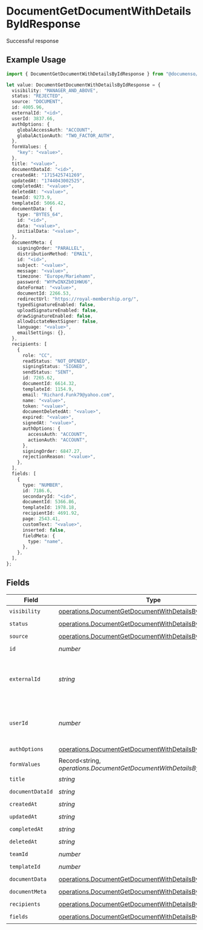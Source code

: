 # DocumentGetDocumentWithDetailsByIdResponse

Successful response

## Example Usage

```typescript
import { DocumentGetDocumentWithDetailsByIdResponse } from "@documenso/sdk-typescript/models/operations";

let value: DocumentGetDocumentWithDetailsByIdResponse = {
  visibility: "MANAGER_AND_ABOVE",
  status: "REJECTED",
  source: "DOCUMENT",
  id: 4005.96,
  externalId: "<id>",
  userId: 3837.66,
  authOptions: {
    globalAccessAuth: "ACCOUNT",
    globalActionAuth: "TWO_FACTOR_AUTH",
  },
  formValues: {
    "key": "<value>",
  },
  title: "<value>",
  documentDataId: "<id>",
  createdAt: "1715425741269",
  updatedAt: "1744043002525",
  completedAt: "<value>",
  deletedAt: "<value>",
  teamId: 9273.9,
  templateId: 5066.42,
  documentData: {
    type: "BYTES_64",
    id: "<id>",
    data: "<value>",
    initialData: "<value>",
  },
  documentMeta: {
    signingOrder: "PARALLEL",
    distributionMethod: "EMAIL",
    id: "<id>",
    subject: "<value>",
    message: "<value>",
    timezone: "Europe/Mariehamn",
    password: "WYPwINXZb01HWU6",
    dateFormat: "<value>",
    documentId: 2266.53,
    redirectUrl: "https://royal-membership.org/",
    typedSignatureEnabled: false,
    uploadSignatureEnabled: false,
    drawSignatureEnabled: false,
    allowDictateNextSigner: false,
    language: "<value>",
    emailSettings: {},
  },
  recipients: [
    {
      role: "CC",
      readStatus: "NOT_OPENED",
      signingStatus: "SIGNED",
      sendStatus: "SENT",
      id: 7265.62,
      documentId: 6614.32,
      templateId: 1154.9,
      email: "Richard.Funk79@yahoo.com",
      name: "<value>",
      token: "<value>",
      documentDeletedAt: "<value>",
      expired: "<value>",
      signedAt: "<value>",
      authOptions: {
        accessAuth: "ACCOUNT",
        actionAuth: "ACCOUNT",
      },
      signingOrder: 6847.27,
      rejectionReason: "<value>",
    },
  ],
  fields: [
    {
      type: "NUMBER",
      id: 7186.6,
      secondaryId: "<id>",
      documentId: 5366.86,
      templateId: 1978.18,
      recipientId: 4691.92,
      page: 2543.41,
      customText: "<value>",
      inserted: false,
      fieldMeta: {
        type: "name",
      },
    },
  ],
};
```

## Fields

| Field                                                                                                                                  | Type                                                                                                                                   | Required                                                                                                                               | Description                                                                                                                            |
| -------------------------------------------------------------------------------------------------------------------------------------- | -------------------------------------------------------------------------------------------------------------------------------------- | -------------------------------------------------------------------------------------------------------------------------------------- | -------------------------------------------------------------------------------------------------------------------------------------- |
| `visibility`                                                                                                                           | [operations.DocumentGetDocumentWithDetailsByIdVisibility](../../models/operations/documentgetdocumentwithdetailsbyidvisibility.md)     | :heavy_check_mark:                                                                                                                     | N/A                                                                                                                                    |
| `status`                                                                                                                               | [operations.DocumentGetDocumentWithDetailsByIdStatus](../../models/operations/documentgetdocumentwithdetailsbyidstatus.md)             | :heavy_check_mark:                                                                                                                     | N/A                                                                                                                                    |
| `source`                                                                                                                               | [operations.DocumentGetDocumentWithDetailsByIdSource](../../models/operations/documentgetdocumentwithdetailsbyidsource.md)             | :heavy_check_mark:                                                                                                                     | N/A                                                                                                                                    |
| `id`                                                                                                                                   | *number*                                                                                                                               | :heavy_check_mark:                                                                                                                     | N/A                                                                                                                                    |
| `externalId`                                                                                                                           | *string*                                                                                                                               | :heavy_check_mark:                                                                                                                     | A custom external ID you can use to identify the document.                                                                             |
| `userId`                                                                                                                               | *number*                                                                                                                               | :heavy_check_mark:                                                                                                                     | The ID of the user that created this document.                                                                                         |
| `authOptions`                                                                                                                          | [operations.DocumentGetDocumentWithDetailsByIdAuthOptions](../../models/operations/documentgetdocumentwithdetailsbyidauthoptions.md)   | :heavy_check_mark:                                                                                                                     | N/A                                                                                                                                    |
| `formValues`                                                                                                                           | Record<string, *operations.DocumentGetDocumentWithDetailsByIdFormValues*>                                                              | :heavy_check_mark:                                                                                                                     | N/A                                                                                                                                    |
| `title`                                                                                                                                | *string*                                                                                                                               | :heavy_check_mark:                                                                                                                     | N/A                                                                                                                                    |
| `documentDataId`                                                                                                                       | *string*                                                                                                                               | :heavy_check_mark:                                                                                                                     | N/A                                                                                                                                    |
| `createdAt`                                                                                                                            | *string*                                                                                                                               | :heavy_check_mark:                                                                                                                     | N/A                                                                                                                                    |
| `updatedAt`                                                                                                                            | *string*                                                                                                                               | :heavy_check_mark:                                                                                                                     | N/A                                                                                                                                    |
| `completedAt`                                                                                                                          | *string*                                                                                                                               | :heavy_check_mark:                                                                                                                     | N/A                                                                                                                                    |
| `deletedAt`                                                                                                                            | *string*                                                                                                                               | :heavy_check_mark:                                                                                                                     | N/A                                                                                                                                    |
| `teamId`                                                                                                                               | *number*                                                                                                                               | :heavy_check_mark:                                                                                                                     | N/A                                                                                                                                    |
| `templateId`                                                                                                                           | *number*                                                                                                                               | :heavy_check_mark:                                                                                                                     | N/A                                                                                                                                    |
| `documentData`                                                                                                                         | [operations.DocumentGetDocumentWithDetailsByIdDocumentData](../../models/operations/documentgetdocumentwithdetailsbyiddocumentdata.md) | :heavy_check_mark:                                                                                                                     | N/A                                                                                                                                    |
| `documentMeta`                                                                                                                         | [operations.DocumentGetDocumentWithDetailsByIdDocumentMeta](../../models/operations/documentgetdocumentwithdetailsbyiddocumentmeta.md) | :heavy_check_mark:                                                                                                                     | N/A                                                                                                                                    |
| `recipients`                                                                                                                           | [operations.DocumentGetDocumentWithDetailsByIdRecipient](../../models/operations/documentgetdocumentwithdetailsbyidrecipient.md)[]     | :heavy_check_mark:                                                                                                                     | N/A                                                                                                                                    |
| `fields`                                                                                                                               | [operations.DocumentGetDocumentWithDetailsByIdField](../../models/operations/documentgetdocumentwithdetailsbyidfield.md)[]             | :heavy_check_mark:                                                                                                                     | N/A                                                                                                                                    |